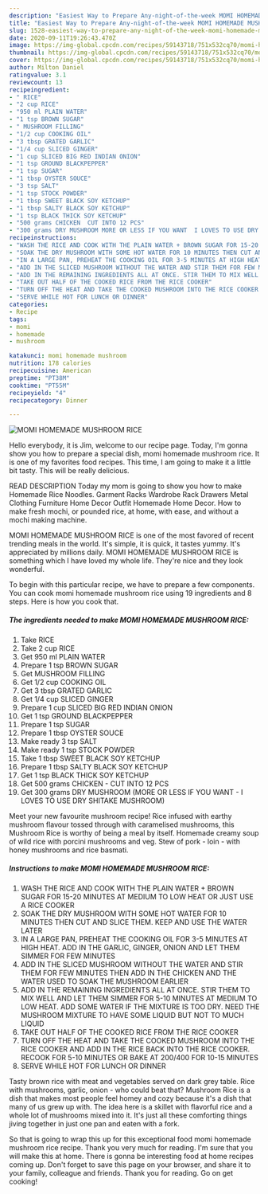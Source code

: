 ```yaml
---
description: "Easiest Way to Prepare Any-night-of-the-week MOMI HOMEMADE MUSHROOM RICE"
title: "Easiest Way to Prepare Any-night-of-the-week MOMI HOMEMADE MUSHROOM RICE"
slug: 1528-easiest-way-to-prepare-any-night-of-the-week-momi-homemade-mushroom-rice
date: 2020-09-11T19:26:43.470Z
image: https://img-global.cpcdn.com/recipes/59143718/751x532cq70/momi-homemade-mushroom-rice-recipe-main-photo.jpg
thumbnail: https://img-global.cpcdn.com/recipes/59143718/751x532cq70/momi-homemade-mushroom-rice-recipe-main-photo.jpg
cover: https://img-global.cpcdn.com/recipes/59143718/751x532cq70/momi-homemade-mushroom-rice-recipe-main-photo.jpg
author: Milton Daniel
ratingvalue: 3.1
reviewcount: 13
recipeingredient:
- " RICE"
- "2 cup RICE"
- "950 ml PLAIN WATER"
- "1 tsp BROWN SUGAR"
- " MUSHROOM FILLING"
- "1/2 cup COOKING OIL"
- "3 tbsp GRATED GARLIC"
- "1/4 cup SLICED GINGER"
- "1 cup SLICED BIG RED INDIAN ONION"
- "1 tsp GROUND BLACKPEPPER"
- "1 tsp SUGAR"
- "1 tbsp OYSTER SOUCE"
- "3 tsp SALT"
- "1 tsp STOCK POWDER"
- "1 tbsp SWEET BLACK SOY KETCHUP"
- "1 tbsp SALTY BLACK SOY KETCHUP"
- "1 tsp BLACK THICK SOY KETCHUP"
- "500 grams CHICKEN  CUT INTO 12 PCS"
- "300 grams DRY MUSHROOM MORE OR LESS IF YOU WANT  I LOVES TO USE DRY SHITAKE MUSHROOM"
recipeinstructions:
- "WASH THE RICE AND COOK WITH THE PLAIN WATER + BROWN SUGAR FOR 15-20 MINUTES AT MEDIUM TO LOW HEAT OR JUST USE A RICE COOKER"
- "SOAK THE DRY MUSHROOM WITH SOME HOT WATER FOR 10 MINUTES THEN CUT AND SLICE THEM. KEEP AND USE THE WATER LATER"
- "IN A LARGE PAN, PREHEAT THE COOKING OIL FOR 3-5 MINUTES AT HIGH HEAT. ADD IN THE GARLIC, GINGER, ONION AND LET THEM SIMMER FOR FEW MINUTES"
- "ADD IN THE SLICED MUSHROOM WITHOUT THE WATER AND STIR THEM FOR FEW MINUTES THEN ADD IN THE CHICKEN AND THE WATER USED TO SOAK THE MUSHROOM EARLIER"
- "ADD IN THE REMAINING INGREDIENTS ALL AT ONCE. STIR THEM TO MIX WELL AND LET THEM SIMMER FOR 5-10 MINUTES AT MEDIUM TO LOW HEAT. ADD SOME WATER IF THE MIXTURE IS TOO DRY. NEED THE MUSHROOM MIXTURE TO HAVE SOME LIQUID BUT NOT TO MUCH LIQUID"
- "TAKE OUT HALF OF THE COOKED RICE FROM THE RICE COOKER"
- "TURN OFF THE HEAT AND TAKE THE COOKED MUSHROOM INTO THE RICE COOKER AND ADD IN THE RICE BACK INTO THE RICE COOKER. RECOOK FOR 5-10 MINUTES OR BAKE AT 200/400 FOR 10-15 MINUTES"
- "SERVE WHILE HOT FOR LUNCH OR DINNER"
categories:
- Recipe
tags:
- momi
- homemade
- mushroom

katakunci: momi homemade mushroom 
nutrition: 178 calories
recipecuisine: American
preptime: "PT38M"
cooktime: "PT55M"
recipeyield: "4"
recipecategory: Dinner

---
```



![MOMI HOMEMADE MUSHROOM RICE](https://img-global.cpcdn.com/recipes/59143718/751x532cq70/momi-homemade-mushroom-rice-recipe-main-photo.jpg)

Hello everybody, it is Jim, welcome to our recipe page. Today, I'm gonna show you how to prepare a special dish, momi homemade mushroom rice. It is one of my favorites food recipes. This time, I am going to make it a little bit tasty. This will be really delicious.

READ DESCRIPTION Today my mom is going to show you how to make Homemade Rice Noodles. Garment Racks Wardrobe Rack Drawers Metal Clothing Furniture Home Decor Outfit Homemade Home Decor. How to make fresh mochi, or pounded rice, at home, with ease, and without a mochi making machine.

MOMI HOMEMADE MUSHROOM RICE is one of the most favored of recent trending meals in the world. It's simple, it is quick, it tastes yummy. It's appreciated by millions daily. MOMI HOMEMADE MUSHROOM RICE is something which I have loved my whole life. They're nice and they look wonderful.


To begin with this particular recipe, we have to prepare a few components. You can cook momi homemade mushroom rice using 19 ingredients and 8 steps. Here is how you cook that.

<!--inarticleads1-->

##### The ingredients needed to make MOMI HOMEMADE MUSHROOM RICE:

1. Take  RICE
1. Take 2 cup RICE
1. Get 950 ml PLAIN WATER
1. Prepare 1 tsp BROWN SUGAR
1. Get  MUSHROOM FILLING
1. Get 1/2 cup COOKING OIL
1. Get 3 tbsp GRATED GARLIC
1. Get 1/4 cup SLICED GINGER
1. Prepare 1 cup SLICED BIG RED INDIAN ONION
1. Get 1 tsp GROUND BLACKPEPPER
1. Prepare 1 tsp SUGAR
1. Prepare 1 tbsp OYSTER SOUCE
1. Make ready 3 tsp SALT
1. Make ready 1 tsp STOCK POWDER
1. Take 1 tbsp SWEET BLACK SOY KETCHUP
1. Prepare 1 tbsp SALTY BLACK SOY KETCHUP
1. Get 1 tsp BLACK THICK SOY KETCHUP
1. Get 500 grams CHICKEN - CUT INTO 12 PCS
1. Get 300 grams DRY MUSHROOM (MORE OR LESS IF YOU WANT - I LOVES TO USE DRY SHITAKE MUSHROOM)


Meet your new favourite mushroom recipe! Rice infused with earthy mushroom flavour tossed through with caramelised mushrooms, this Mushroom Rice is worthy of being a meal by itself. Homemade creamy soup of wild rice with porcini mushrooms and veg. Stew of pork - loin - with honey mushrooms and rice basmati. 

<!--inarticleads2-->

##### Instructions to make MOMI HOMEMADE MUSHROOM RICE:

1. WASH THE RICE AND COOK WITH THE PLAIN WATER + BROWN SUGAR FOR 15-20 MINUTES AT MEDIUM TO LOW HEAT OR JUST USE A RICE COOKER
1. SOAK THE DRY MUSHROOM WITH SOME HOT WATER FOR 10 MINUTES THEN CUT AND SLICE THEM. KEEP AND USE THE WATER LATER
1. IN A LARGE PAN, PREHEAT THE COOKING OIL FOR 3-5 MINUTES AT HIGH HEAT. ADD IN THE GARLIC, GINGER, ONION AND LET THEM SIMMER FOR FEW MINUTES
1. ADD IN THE SLICED MUSHROOM WITHOUT THE WATER AND STIR THEM FOR FEW MINUTES THEN ADD IN THE CHICKEN AND THE WATER USED TO SOAK THE MUSHROOM EARLIER
1. ADD IN THE REMAINING INGREDIENTS ALL AT ONCE. STIR THEM TO MIX WELL AND LET THEM SIMMER FOR 5-10 MINUTES AT MEDIUM TO LOW HEAT. ADD SOME WATER IF THE MIXTURE IS TOO DRY. NEED THE MUSHROOM MIXTURE TO HAVE SOME LIQUID BUT NOT TO MUCH LIQUID
1. TAKE OUT HALF OF THE COOKED RICE FROM THE RICE COOKER
1. TURN OFF THE HEAT AND TAKE THE COOKED MUSHROOM INTO THE RICE COOKER AND ADD IN THE RICE BACK INTO THE RICE COOKER. RECOOK FOR 5-10 MINUTES OR BAKE AT 200/400 FOR 10-15 MINUTES
1. SERVE WHILE HOT FOR LUNCH OR DINNER


Tasty brown rice with meat and vegetables served on dark grey table. Rice with mushrooms, garlic, onion - who could beat that? Mushroom Rice is a dish that makes most people feel homey and cozy because it&#39;s a dish that many of us grew up with. The idea here is a skillet with flavorful rice and a whole lot of mushrooms mixed into it. It&#39;s just all these comforting things jiving together in just one pan and eaten with a fork. 

So that is going to wrap this up for this exceptional food momi homemade mushroom rice recipe. Thank you very much for reading. I'm sure that you will make this at home. There is gonna be interesting food at home recipes coming up. Don't forget to save this page on your browser, and share it to your family, colleague and friends. Thank you for reading. Go on get cooking!
